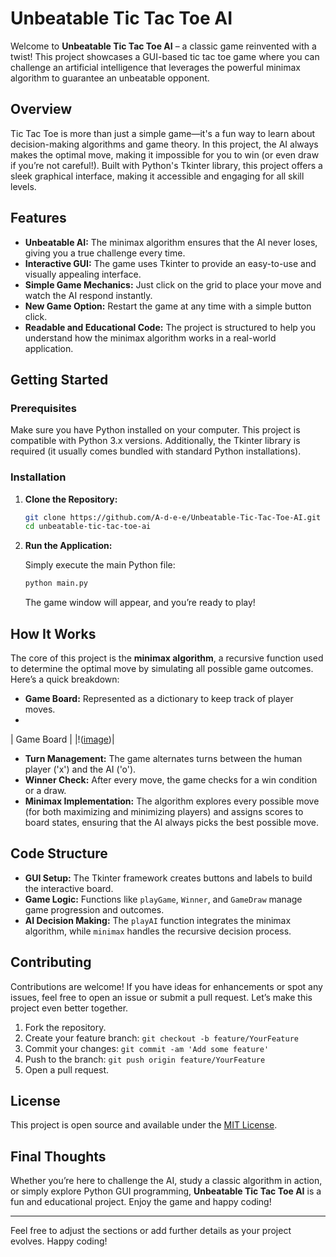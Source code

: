 # Unbeatable Tic Tac Toe AI

Welcome to **Unbeatable Tic Tac Toe AI** – a classic game reinvented with a twist! This project showcases a GUI-based tic tac toe game where you can challenge an artificial intelligence that leverages the powerful minimax algorithm to guarantee an unbeatable opponent.

## Overview

Tic Tac Toe is more than just a simple game—it's a fun way to learn about decision-making algorithms and game theory. In this project, the AI always makes the optimal move, making it impossible for you to win (or even draw if you’re not careful!). Built with Python's Tkinter library, this project offers a sleek graphical interface, making it accessible and engaging for all skill levels.

## Features

- **Unbeatable AI:** The minimax algorithm ensures that the AI never loses, giving you a true challenge every time.
- **Interactive GUI:** The game uses Tkinter to provide an easy-to-use and visually appealing interface.
- **Simple Game Mechanics:** Just click on the grid to place your move and watch the AI respond instantly.
- **New Game Option:** Restart the game at any time with a simple button click.
- **Readable and Educational Code:** The project is structured to help you understand how the minimax algorithm works in a real-world application.

## Getting Started

### Prerequisites

Make sure you have Python installed on your computer. This project is compatible with Python 3.x versions. Additionally, the Tkinter library is required (it usually comes bundled with standard Python installations).

### Installation

1. **Clone the Repository:**

   ```bash
   git clone https://github.com/A-d-e-e/Unbeatable-Tic-Tac-Toe-AI.git
   cd unbeatable-tic-tac-toe-ai
   ```

2. **Run the Application:**

   Simply execute the main Python file:

   ```bash
   python main.py
   ```

   The game window will appear, and you’re ready to play!

## How It Works

The core of this project is the **minimax algorithm**, a recursive function used to determine the optimal move by simulating all possible game outcomes. Here’s a quick breakdown:

- **Game Board:** Represented as a dictionary to keep track of player moves.
- 
| Game Board |
|!([image](https://github.com/user-attachments/assets/48a3d148-af1b-4458-b449-16fb5af429dd))|
- **Turn Management:** The game alternates turns between the human player ('x') and the AI ('o').
- **Winner Check:** After every move, the game checks for a win condition or a draw.
- **Minimax Implementation:** The algorithm explores every possible move (for both maximizing and minimizing players) and assigns scores to board states, ensuring that the AI always picks the best possible move.

## Code Structure

- **GUI Setup:** The Tkinter framework creates buttons and labels to build the interactive board.
- **Game Logic:** Functions like `playGame`, `Winner`, and `GameDraw` manage game progression and outcomes.
- **AI Decision Making:** The `playAI` function integrates the minimax algorithm, while `minimax` handles the recursive decision process.

## Contributing

Contributions are welcome! If you have ideas for enhancements or spot any issues, feel free to open an issue or submit a pull request. Let’s make this project even better together.

1. Fork the repository.
2. Create your feature branch: `git checkout -b feature/YourFeature`
3. Commit your changes: `git commit -am 'Add some feature'`
4. Push to the branch: `git push origin feature/YourFeature`
5. Open a pull request.

## License

This project is open source and available under the [MIT License](LICENSE).

## Final Thoughts

Whether you’re here to challenge the AI, study a classic algorithm in action, or simply explore Python GUI programming, **Unbeatable Tic Tac Toe AI** is a fun and educational project. Enjoy the game and happy coding!

---

Feel free to adjust the sections or add further details as your project evolves. Happy coding!
